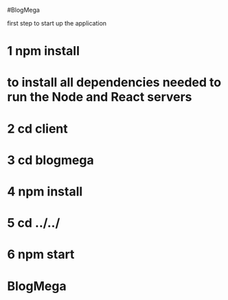 #BlogMega

first step to start up the application

# 1 npm install

# to install all dependencies needed to run the Node and React servers

# 2 cd client

# 3 cd blogmega

# 4 npm install

# 5 cd ../../

# 6 npm start
# BlogMega

